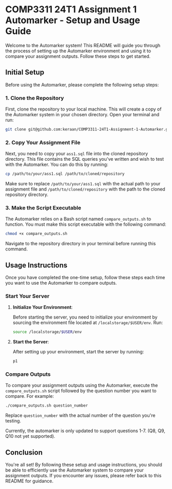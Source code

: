# COMP3311 24T1 Assignment 1 Automarker - Setup and Usage Guide

Welcome to the Automarker system! This README will guide you through the process of setting up the Automarker environment and using it to compare your assignment outputs. Follow these steps to get started.

## Initial Setup

Before using the Automarker, please complete the following setup steps:

### 1. Clone the Repository

First, clone the repository to your local machine. This will create a copy of the Automarker system in your chosen directory. Open your terminal and run:

```bash
git clone git@github.com:keraan/COMP3311-24T1-Assignment-1-Automarker.git
```

### 2. Copy Your Assignment File

Next, you need to copy your `ass1.sql` file into the cloned repository directory. This file contains the SQL queries you've written and wish to test with the Automarker. You can do this by running:

```bash
cp /path/to/your/ass1.sql /path/to/cloned/repository
```

Make sure to replace `/path/to/your/ass1.sql` with the actual path to your assignment file and `/path/to/cloned/repository` with the path to the cloned repository directory.

### 3. Make the Script Executable

The Automarker relies on a Bash script named `compare_outputs.sh` to function. You must make this script executable with the following command:

```bash
chmod +x compare_outputs.sh
```

Navigate to the repository directory in your terminal before running this command.

## Usage Instructions

Once you have completed the one-time setup, follow these steps each time you want to use the Automarker to compare outputs.

### Start Your Server

1. **Initialize Your Environment**:

   Before starting the server, you need to initialize your environment by sourcing the environment file located at `/localstorage/$USER/env`. Run:

   ```bash
   source /localstorage/$USER/env
   ```

2. **Start the Server**:

   After setting up your environment, start the server by running:

   ```bash
   p1
   ```

### Compare Outputs

To compare your assignment outputs using the Automarker, execute the `compare_outputs.sh` script followed by the question number you want to compare. For example:

```bash
./compare_outputs.sh question_number
```

Replace `question_number` with the actual number of the question you're testing.

Currently, the automarker is only updated to support questions 1-7. (Q8, Q9, Q10 not yet supported).

## Conclusion

You're all set! By following these setup and usage instructions, you should be able to efficiently use the Automarker system to compare your assignment outputs. If you encounter any issues, please refer back to this README for guidance.
